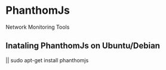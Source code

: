 # PhanthomJs
Network Monitoring Tools

Inataling PhanthomJs on Ubuntu/Debian 
--------------

 || sudo apt-get install phanthomjs